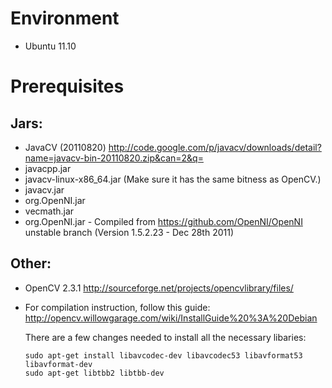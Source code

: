 # Environment
* Ubuntu 11.10

# Prerequisites

## Jars:
* JavaCV (20110820) http://code.google.com/p/javacv/downloads/detail?name=javacv-bin-20110820.zip&can=2&q=
 * javacpp.jar  
 * javacv-linux-x86_64.jar (Make sure it has the same bitness as OpenCV.)
 * javacv.jar
* org.OpenNI.jar
* vecmath.jar
* org.OpenNI.jar - Compiled from https://github.com/OpenNI/OpenNI unstable branch 
			(Version 1.5.2.23 - Dec 28th 2011)

## Other:
* OpenCV 2.3.1 http://sourceforge.net/projects/opencvlibrary/files/
 * For compilation instruction, follow this guide: http://opencv.willowgarage.com/wiki/InstallGuide%20%3A%20Debian
	 
	 There are a few changes needed to install all the necessary libaries:
	 
	 ```
	 sudo apt-get install libavcodec-dev libavcodec53 libavformat53 libavformat-dev
	 sudo apt-get libtbb2 libtbb-dev
	 ```
